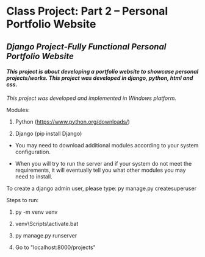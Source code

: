 # Class Project: Part 2 – Personal Portfolio Website
 
 
 ## *Django Project-Fully Functional Personal Portfolio Website*
 
 #### *This project is about developing a portfolio website to showcase personal projects/works. This project was developed in django, python, html and css.*

*This project was developed and implemented in Windows platform.*

Modules:

1. Python (https://www.python.org/downloads/)

2. Django (pip install Django)

* You may need to download additional modules according to your system configuration.

* When you will try to run the server and if your system do not meet the requirements, it will eventually tell you what other modules you may need to install. 

To create a django admin user, please type: py manage.py createsuperuser

Steps to run:

1. py -m venv venv

2. venv\Scripts\activate.bat

3. py manage.py runserver

4. Go to "localhost:8000/projects"
